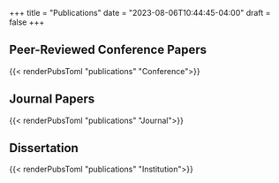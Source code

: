 +++
title = "Publications"
date = "2023-08-06T10:44:45-04:00"
draft = false
+++

## Peer-Reviewed Conference Papers
{{< renderPubsToml "publications" "Conference">}}

## Journal Papers
{{< renderPubsToml "publications" "Journal">}}

## Dissertation
{{< renderPubsToml "publications" "Institution">}}
